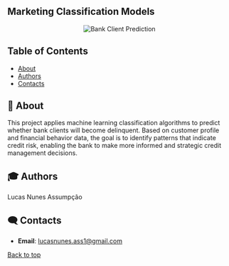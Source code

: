 ## Marketing Classification Models 


<p align="center">
  <img src="https://th.bing.com/th/id/OIP.Pixq9eppCBGpifpmTPXgFwAAAA?cb=iwc1&rs=1&pid=ImgDetMain" alt="Bank Client Prediction" />
</p>

## Table of Contents
- [About](#-about)
- [Authors](#-Authors)
- [Contacts](#%EF%B8%8F-contacts)

## 🚀 About
This project applies machine learning classification algorithms to predict whether bank clients will become delinquent. Based on customer profile and financial behavior data, the goal is to identify patterns that indicate credit risk, enabling the bank to make more informed and strategic credit management decisions.

## 🎓 Authors
Lucas Nunes Assumpção

## 🗨️ Contacts

- **Email**: lucasnunes.ass1@gmail.com

[Back to top](#top)

